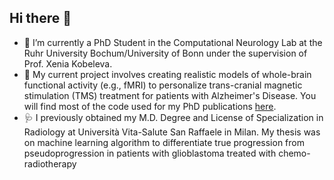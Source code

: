## Hi there 👋

- 🧠 I’m currently a PhD Student in the Computational Neurology Lab at the Ruhr University Bochum/University of Bonn under the supervision of Prof. Xenia Kobeleva. 
- 🥅 My current project involves creating realistic models of whole-brain functional activity (e.g., fMRI) to personalize trans-cranial magnetic stimulation (TMS) treatment for patients with Alzheimer's Disease. You will find most of the code used for my PhD publications [here](https://github.com/computational-neurology).
- 🩺 I previously obtained my M.D. Degree and License of Specialization in Radiology at Università Vita-Salute San Raffaele in Milan. My thesis was on machine learning algorithm to differentiate true progression from pseudoprogression in patients with glioblastoma treated with chemo-radiotherapy



<!--
**riccardoleone1991/riccardoleone1991** is a ✨ _special_ ✨ repository because its `README.md` (this file) appears on your GitHub profile.

Here are some ideas to get you started:

- 🔭 I’m currently working on ...
- 🌱 I’m currently learning ...
- 👯 I’m looking to collaborate on ...
- 🤔 I’m looking for help with ...
- 💬 Ask me about ...
- 📫 How to reach me: ...
- 😄 Pronouns: ...
- ⚡ Fun fact: ...
-->
